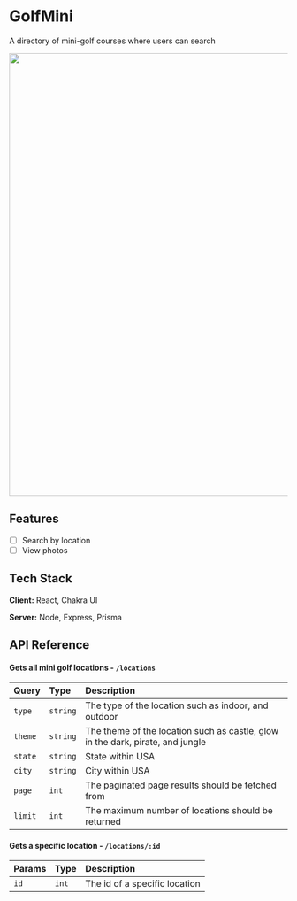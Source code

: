 
# GolfMini

A directory of mini-golf courses where users can search 


<img src="https://github.com/user-attachments/assets/fed9142b-049a-4ea0-b693-58defbebf1eb" height="800px"/>



## Features

- [ ] Search by location
- [ ] View photos

## Tech Stack

**Client:** React, Chakra UI

**Server:** Node, Express, Prisma


## API Reference

#### Gets all mini golf locations - `/locations`

| Query | Type     | Description                |
| :-------- | :------- | :------------------------- |
| `type` | `string` | The type of the location such as indoor, and outdoor |
| `theme` | `string` | The theme of the location such as castle, glow in the dark, pirate, and jungle |
| `state` | `string` | State within USA |
| `city` | `string` | City within USA |
| `page` | `int` | The paginated page results should be fetched from |
| `limit` | `int` | The maximum number of locations should be returned |


#### Gets a specific location - `/locations/:id`

| Params | Type     | Description                |
| :-------- | :------- | :------------------------- |
| `id` | `int` |The id of a specific location |


